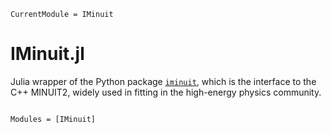 ```@meta
CurrentModule = IMinuit
```

# IMinuit.jl


Julia wrapper of the Python package [`iminuit`](https://github.com/scikit-hep/iminuit), which is the interface to the C++ MINUIT2, widely used in fitting in the high-energy physics community.
    
    
```@index
```

```@autodocs
Modules = [IMinuit]
``` 
